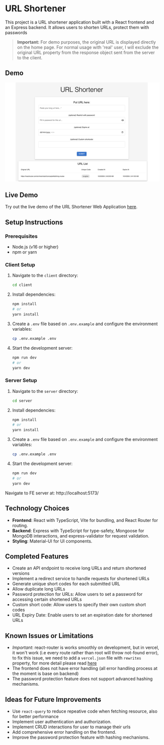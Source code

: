 # URL Shortener

This project is a URL shortener application built with a React frontend and an Express backend. It allows users to shorten URLs, protect them with passwords

> **Important:** For demo purposes, the original URL is displayed directly on the home page. For normal usage with 'real' user, I will exclude the original URL property from the response object sent from the server to the client.

## Demo

![Demo Screenshot](./client/public/demo.png)

## Live Demo

Try out the live demo of the URL Shortener Web Application [here](https://url-shortener-one-virid.vercel.app/).

## Setup Instructions

### Prerequisites

-   Node.js (v16 or higher)
-   npm or yarn

### Client Setup

1. Navigate to the `client` directory:

    ```sh
    cd client
    ```

2. Install dependencies:

    ```sh
    npm install
    # or
    yarn install
    ```

3. Create a `.env` file based on `.env.example` and configure the environment variables:

    ```sh
    cp .env.example .env
    ```

4. Start the development server:
    ```sh
    npm run dev
    # or
    yarn dev
    ```

### Server Setup

1. Navigate to the `server` directory:

    ```sh
    cd server
    ```

2. Install dependencies:

    ```sh
    npm install
    # or
    yarn install
    ```

3. Create a `.env` file based on `.env.example` and configure the environment variables:

    ```sh
    cp .env.example .env
    ```

4. Start the development server:
    ```sh
    npm run dev
    # or
    yarn dev
    ```

Navigate to FE server at: http://localhost:5173/

## Technology Choices

-   **Frontend**: React with TypeScript, Vite for bundling, and React Router for routing.
-   **Backend**: Express with TypeScript for type-safety, Mongoose for MongoDB interactions, and express-validator for request validation.
-   **Styling**: Material-UI for UI components.

## Completed Features

-   Create an API endpoint to receive long URLs and return shortened versions
-   Implement a redirect service to handle requests for shortened URLs
-   Generate unique short codes for each submitted URL
-   Allow duplicate long URLs
-   Password protection for URLs: Allow users to set a password for accessing certain
    shortened URLs
-   Custom short code: Allow users to specify their own custom short codes
-   URL Expiry Date: Enable users to set an expiration date for shortened URLs

## Known Issues or Limitations

-   _Important_: react-router is works smoothly on development, but in vercel, it won't work (i.e every route rather than root will throw not-found error), to fix this issue, we need to add a `vercel.json` file with `rewrites` property, for more detail please read [here](https://stackoverflow.com/questions/64815012/react-router-app-works-in-dev-but-not-after-vercel-deployment)
-   The frontend does not have error handling (all error handling process at the moment is base on backend)
-   The password protection feature does not support advanced hashing mechanisms.

## Ideas for Future Improvements

-   Use `react-query` to reduce repeative code when fetching resource, also for better performance
-   Implement user authentication and authorization.
-   Implement CRUD interactions for user to manage their urls
-   Add comprehensive error handling on the frontend.
-   Improve the password protection feature with hashing mechanisms.
